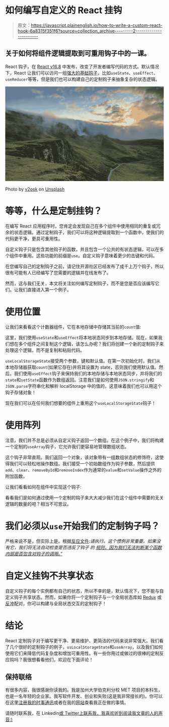 # 如何编写自定义的 React 挂钩

> 原文：<https://javascript.plainenglish.io/how-to-write-a-custom-react-hook-6a8315f351f6?source=collection_archive---------2----------------------->

## 关于如何将组件逻辑提取到可重用钩子中的一课。

React 钩子，在 [React v16.8](https://reactjs.org/blog/2019/02/06/react-v16.8.0.html) 中发布，改变了开发者编写代码的方式。默认情况下，React 让我们可以访问一组[强大的基础钩子](https://reactjs.org/docs/hooks-reference.html)，比如`useState`、`useEffect`、`useReducer`等等，但是我们也可以构建自己的定制钩子来抽象复杂的状态逻辑。

![](img/08d533300b9b5a24bce32e5bbb56a1a2.png)

Photo by [v2osk](https://unsplash.com/@v2osk?utm_source=medium&utm_medium=referral) on [Unsplash](https://unsplash.com?utm_source=medium&utm_medium=referral)

# 等等，什么是定制挂钩？

在编写 React 应用程序时，您肯定会发现自己在多个组件中使用相同的重复或冗余的状态逻辑。通过定制钩子，我们可以将这种逻辑提取到一个函数中，使我们的代码更干净，更具可重用性。

自定义钩子只是包含其他钩子的函数，并且包含一个公共的有状态逻辑，可以在多个组件中重用。这些功能的前缀是`use`。自定义钩子意味着更少的击键和代码。

在您编写自己的定制钩子之前，请记住开源社区已经发布了成千上万个钩子，所以很有可能有人已经编写了您需要的逻辑并在线发布了。

然而，这与我们无关，本文将关注如何编写定制钩子，而不是您是否应该编写它们。让我们直接进入第一个例子。

# 使用位置

让我们来看看这个计数器组件，它在本地存储中存储其当前的`count`值:

这里，我们使用`useState`和`useEffect`将本地状态同步到本地存储。现在，如果我们想在多个组件之间复制这个逻辑，该怎么办呢？我们将创建一个新的定制钩子来处理这个逻辑，而不是复制和粘贴代码。

`useLocalStorageState`接受两个参数，键和默认值。在第一次初始化时，我们从本地存储器获取`count`(如果它存在)并将其设置为 state，否则我们使用默认值。然后，我们使用`useEffect`钩子来保持我们的本地存储与本地状态同步，并将我们的`state`和`setState`函数作为数组返回。注意我们是如何使用`JSON.stringify`和`JSON.parse`字符串化和解析 localStorage 中的值的，这意味着我们也可以用这个钩子存储对象！

现在我们可以在任何我们想要的组件上重用这个`useLocalStorageState`钩子！

# 使用阵列

注意，我们并不总是必须从自定义钩子返回一个数组。在这个例子中，我们将构建一个定制的`useArray`钩子，它允许我们更容易地管理数组状态。

这个钩子非常直观。我们返回一个对象，该对象带有一组数组状态的修饰符，这使得我们可以轻松地操作数组。我们接受一个初始数组作为钩子参数，然后提供`add`、`clear`、`removeById`和`removeIndex`作为通常的`value`和`setValue`操作之外的附加函数。

让我们看看如何在组件中实现这个钩子:

看看我们是如何通过使用一个定制的钩子来大大减少我们在这个组件中需要的无关逻辑的数量的吧？相当不可思议。

# 我们必须以`use`开始我们的定制钩子吗？

严格来说不是，但实际上是。根据[反应文件](https://reactjs.org/docs/hooks-custom.html):*请执行。这个惯例非常重要。如果没有它，我们将无法自动检查是否违反了钩子* *的* [*规则，因为我们无法判断某个函数内部是否包含对钩子的调用。”*](https://reactjs.org/docs/hooks-rules.html)

# 自定义挂钩不共享状态

自定义钩子的每个实例都有自己的状态，所以不幸的是，默认情况下，您不能与自定义钩子共享状态。然而，如果你将一个定制钩子与一个全局状态库如 [Redux](https://redux.js.org/) 或[反冲](http://recoiljs.org/)配对，你可以构建与全局状态交互的定制钩子！

# 结论

React 定制钩子对于编写更干净、更易维护、更简洁的代码来说非常强大。我们看了几个很好的定制钩子的例子，`usLocalStorageState`和`useArray`，以及我们如何使用它们来降低代码复杂度和增加可重用性。有一些你用过或做过的很棒的定制反应钩吗？我很想看看他们，欢迎在下面评论！

## 保持联络

有很多内容，我很感谢你读我的。我是加州大学伯克利分校 MET 项目的本科生，也是一名年轻的企业家。我写软件开发、创业和失败(这是我非常擅长的)。你可以在这里[注册我的时事通讯](https://newsletter.cometcode.io/)或者在我的[网站](https://www.caelinsutch.com/)查看我正在做的事情。

请随时联系我，在 Linkedin[或 Twitter](https://www.linkedin.com/in/caelinsutch)[上联系我，我喜欢听到阅读我文章的人的声音:)](https://twitter.com/caelin_sutch)